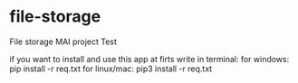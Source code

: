 # file-storage
File storage MAI project
Test

if you want to install and use this app
at firts write in terminal:
for windows:
pip install -r req.txt
for linux/mac:
pip3 install -r req.txt
